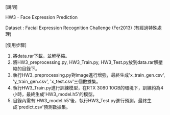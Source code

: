 [說明]

HW3 - Face Expression Prediction

Dataset : Facial Expression Recognition Challenge (Fer2013) (有經過特殊處理)

[使用步驟]

1. 將data.rar下載，並解壓縮。
2. 將HW3_preprocessing.py, HW3_Train.py, HW3_Test.py放到data.rar解壓縮的目錄下。
3. 執行HW3_preprocessing.py對image進行增強，最終生成'x_train_gen.csv', 'y_train_gen.csv', 'x_test.csv'三個數據集。
4. 執行HW3_Train.py進行訓練模型，在RTX 3080 10GB的環境下，訓練約為4小時，最終生成'HW3_model.h5'的模型。
5. 目錄內需有'HW3_model.h5'後，執行HW3_Test.py進行預測，最終生成'predict.csv'預測數據集。
